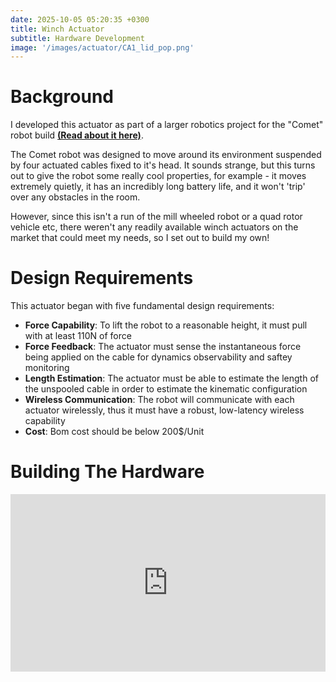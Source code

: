 ```yaml
---
date: 2025-10-05 05:20:35 +0300
title: Winch Actuator
subtitle: Hardware Development
image: '/images/actuator/CA1_lid_pop.png'
---
```


# Background
I developed this actuator as part of a larger robotics project for the "Comet" robot build <a href="/project/comet-robot" target="_blank" rel="noopener"><strong>(Read about it here)</strong></a>. 

The Comet robot was designed to move around its environment suspended by four actuated cables fixed to it's head. It sounds strange, but this turns out to give the robot some really cool properties, for example - it moves extremely quietly, it has an incredibly long battery life, and it won't 'trip' over any obstacles in the room.

However, since this isn't a run of the mill wheeled robot or a quad rotor vehicle etc, there weren't any readily available winch actuators on the market that could meet my needs, so I set out to build my own!

# Design Requirements

This actuator began with five fundamental design requirements:

- **Force Capability**: To lift the robot to a reasonable height, it must pull with at least 110N of force
- **Force Feedback**: The actuator must sense the instantaneous force being applied on the cable for dynamics observability and saftey monitoring
- **Length Estimation**: The actuator must be able to estimate the length of the unspooled cable in order to estimate the kinematic configuration
- **Wireless Communication**: The robot will communicate with each actuator wirelessly, thus it must have a robust, low-latency wireless capability
- **Cost**: Bom cost should be below 200$/Unit



# Building The Hardware

<div style="position: relative; padding-bottom: 56.25%; height: 0; overflow: hidden; max-width: 100%;">
  <iframe 
    src="https://www.youtube.com/embed/9CA9UobdyqM" 
    style="position: absolute; top: 0; left: 0; width: 100%; height: 100%;" 
    frameborder="0" 
    allow="accelerometer; autoplay; clipboard-write; encrypted-media; gyroscope; picture-in-picture" 
    allowfullscreen>
  </iframe>
</div>


